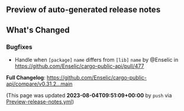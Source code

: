 ## Preview of auto-generated release notes
<!-- Release notes generated using configuration in .github/release.yml at main -->

## What's Changed
### Bugfixes
* Handle when `[package]` `name` differs from `[lib]` `name` by @Enselic in https://github.com/Enselic/cargo-public-api/pull/477


**Full Changelog**: https://github.com/Enselic/cargo-public-api/compare/v0.31.2...main


(This page was updated **2023-08-04T09:51:09+00:00** by `push` via [Preview-release-notes.yml](https://github.com/Enselic/cargo-public-api/actions/runs/5760851433))

